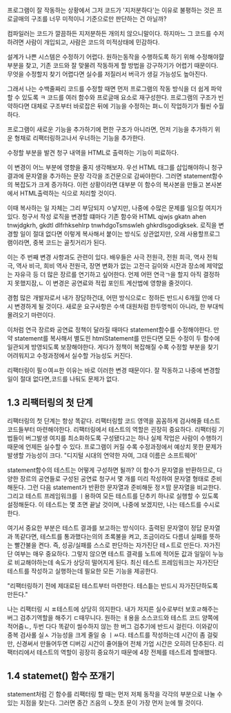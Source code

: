 프로그램이 잘 작동하는 상황에서 그저 코드가 '지저분하다'는 이유로
불평하는 것은 프로글매의 구조를 너무 미적이니 기준으로만 판단하는 건 아닐까?

컴파일러는 코드가 깔끔하든 지저분하든 개의치 않으니말이다.
하지마느 그 코드를 수저하려면 사람이 개입되고, 사람은 코드의 미적상태에 민감하다.

설계가 나쁜 시스템은 수정하기 어렵다.
원하는동작을 수행하도록 하기 위해 수정해야햘 부분을 찾고, 기존 코드와 잘 맞물려 작동하게 할 방법을 강구하기가 어렵기 때문이다.
무엇을 수정할지 찾기 어렵다면 실수를 저질러서 버극가 생길 가능성도 높아진다.

그래서 나는 수백줄짜리 코드를 수정할 때면 먼저 프로그램의 작동 방식을 더 쉽게 파악할 수 있도록 ㅋ
코드를 여러 함수와 프로글매 요소로 재구성한다.
프로그램의 구조가 빈약하다면 대체로 구조부터 바로잡은 뒤에 
기능을 수정하는 펴ㄴ이 작업하기가 훨씬 수월하다.

프로그램이 새로운 기능을 추가하기에 편한 구조가 아니라면, 먼저 기능을 추가하기 위운 형채로 리팩터링하고나서 우너하는 기능을 추가한다.

수정할 부분을 발견
청구 내역을 HTML로 출력하는 기능이 피료하다.

이 변경이 어느 부분에 영향을 줄지 생각해보자.
우선 HTML 태그를 삽입해야하니
청구 결과에 문자열을 추가하는 문장 각각을 조건문으로 감싸야한다.
그러면 statement함수의 복잡도가 크게 증가하다.
이런 상황이라면
대부분 이 함수의 복사본을 만들고 본사본에서 HTML출력하는 식으로 처리할 것이다.

이때 복사하는 일 자체는 그리 부담되지 ㅇ낳지만, 나중에 수많은 문제를 일으킬 여지가 있다.
청구서 작성 로직을 변경할 떄마다 기존 함수와 HTML qjwjs gkatn ahen tnwjdgkrh, gkdtl dlfrhksehlrp tnwhdgoTsmswleh ghkrdlsgodigksek.
로직을 변경할 일이 절대 없다면 이렇게 복사해서 붙이는 방식도 상관없지만,
오래 사용할프로그램이라면, 중복 코드는 골칫거리가 된다.

이는 주 번째 변경 사항과도 관련이 있다.
배우들은 사극 전원극, 전원 희극, 역사 전웍극, 역사 비극, 희비 역사 전원극, 장면 변화가 없는 고전극
길이와 시잔과 장소에 제약없는 자유극 등 
더 많은 장르를 연기하고 싶어한다.
언제 어떤 연극ㄱ을 할지 아직 결정하지 못했지잠,ㄴ 이 변경은 공연료와 적립 포인트 계산법에 영향을 줄것이다.

경험 많은 개발자로서 내가 장담하건대, 어떤 방식으로ㄷ 정하든 반드시 6개월 안에 다시 변경하게 될 것이다.
새로운 요구사항은 수색 대원처럼 한두명씩이 아니라, 한 부대씩 몰려오기 마련이다.

이처럼 연극 장르롸 공연료 정책이 달라질 때마다 statement함수를 수정해야한다.
만약 statement를 복사해서 별도읜 htmlStatement를 만든다면 모든 수정이 두 함수에 일관되게 방영되도록 보장해야한다.
게다가 정책이 복잡해질 수록 수정할 부분을 찾기 어려워지고 수정과정에서 실수할 가능성도 커진다.

리팩터링이 필ㅇ여ㅛ한 이유는 바로 이러한 변경 때문이다.
잘 작동하고 나중에 변경할 일이 절대 없다면,코드를 나둬도 문제가 없다.

## 1.3 리팩터링의 첫 단계

리팩터링의 첫 단계는 항상 똑같다. 
리팩터링할 코드 영역을 꼼꼼하게 검사해줄 테스트 코드들부터 마련해야한다.
리팩터링에서 테스트의 역할은 괸장히 중요하다.
리팩터링 기법들이 버그발생 여지를 최소화하도록 구성됐다고는 하나 실제 작업은 사람이 수행하기 때문에 언제든 실수할 수 있다.
프로그램이 커질 수록 수정과정에서 예상치 못한 문제가 발생할 가능성이 크다.
"디지털 시대의 연약한 자여, 그대 이름은 소프트웨어'

statement함수의 테스트는 어떻게 구성하면 될까? 
이 함수가 문자열을 반환하므로, 다양한 장르의 공연들로 구성된 공연료 청구서 몇 개를 미리 작성하여 문자열 형태로 준비해둔다.
그런 다음 statement가 반환한 문자열과 준비해둔 정ㅈ땁 문자열을 비교한다.
그리고 테스트 프레임워크를 ㅣ용하여 모든 테스트를 단추키 하나로 실행할 수 있도록 설정해둔다.
이 테스트는 몇 초면 끝날 것이며, 나중에 보겠지만, 나는 테스트를 수시로한다.

여기서 중요한 부분은 테스트 결과를 보고하는 방식이다.
출력된 문자열이 정답 문자열과 똑같다면, 테스트를 통과했다는의의 초록불을 켜고,
조금이라도 다름녀 실패를 뜻하는 빨간불을 켠다.
즉, 성공/실패를 스스로 판단하는 자가진단 테ㅅ트로 만든다.
자가진단 여부는 매우 중요하다.
그렇지 않으면 테스트 결곽를 노트에 적어둔 값과 일일이 누능로 비교해야하는데
속도가 상당히 떨어지게 된다.
최신 테스트 프레임워크는 자가진단 테스트를 작성하고 실행하는데 필요한 모든 기능을 제공한다.

"리팩터링하기 전에 제대로된 테스트부터 마련한다. 테스틑는 반드시 자가진단하도록 만든다."

나는 리팩터링 시 ㅍ테스트에 상당히 의지한다.
내가 저지른 실수로부터 보호ㄹ해주는 버그 검추기역할을 해주기 ㄷ때무니다.
원하는 ㅐ용을 소스코드와 테스트 코드 양쪽에 적어줌ㄴ, 두번 다다 똑같이 씰수하지 않는 한 버그 검추기에 반드시 걸린다.
이와같이 중복 검사롤 실ㅅ 가능성을 크게 줄일 숭 ㅣㅆ다.
테스트를 작성하는데 시간이 좀 걸맂만, 신경써서 만들어두면 디버깅 시간이 줄어들어 전체 가업 시간은 오히려 단추된다.
리팩터리에서 테스트의 역할이 굉장히 중요하기 때문에 4장 전체를 테스트레 할애했다.

## 1.4 statemet() 함수 쪼개기

statement처럼 긴 함수를 리팩터링 할 때는 먼저 저체 동작을 각각의 부분으로 나눌 수 있는 지점을 찾는다.
그러면 중간 즈음의 ㄴ쟛초 문이 가장 먼저 눈에 띌 것이다.


